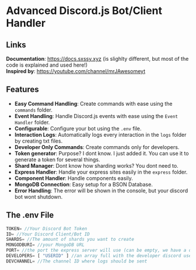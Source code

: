 # Advanced Discord.js Bot/Client Handler

## Links 
**Documentation**: https://docs.sxssy.xyz (is slighlty different, but most of the code is explained and used here!) <br>
**Inspired by**: https://youtube.com/channel/mrJAwesomeyt

## Features
- **Easy Command Handling**: Create commands with ease using the `commands` folder.
- **Event Handling**: Handle Discord.js events with ease using the `Event Handler` folder.
- **Configurable**: Configure your bot using the `.env` file.
- **Interaction Logs**: Automatically logs every interaction in the `logs` folder by creating txt files.
- **Developer Only Commands**: Create commands only for developers.
- **Token generator**: Purpose? I dont know. I just added it. You can use it to generate a token for several things.
- **Shard Manager**: Dont know how sharding works? You dont need to.
- **Express Handler**: Handle your express sites easily in the `express` folder.
- **Component Handler**: Handle components easily.
- **MongoDB Connection**: Easy setup for a BSON Database.
- **Error Handling**: The error will be shown in the console, but your discord bot wont shutdown.

## The .env File
```js
TOKEN= //Your Discord Bot Token
ID= //Your Discord Client/Bot ID
SHARDS= //The amount of shards you want to create
MONGODBURI= //your MongoDB URL
PORT= //the port the express server will use (can be empty, we have a default port ;-;)
DEVELOPERS= [ "USERID" ] //an array full with the developer discord user IDs
DEVCHANNEL= //The channel ID where logs should be sent
```